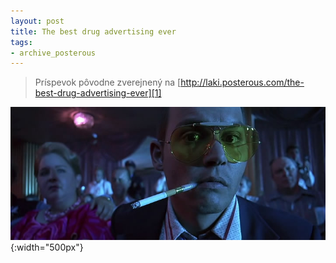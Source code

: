 ```yaml
---
layout: post
title: The best drug advertising ever
tags:
- archive_posterous
---
```

> Príspevok pôvodne zverejnený na [http://laki.posterous.com/the-best-drug-advertising-ever][1]

![snapshot20091122233103.jpg][pic1]{:width="500px"}

[1]: http://laki.posterous.com/the-best-drug-advertising-ever
[pic1]: /media/2009/snapshot20091122233103.jpg